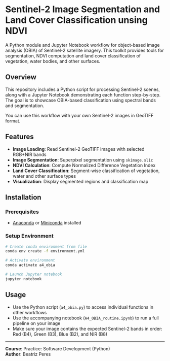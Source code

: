 # Sentinel-2 Image Segmentation and Land Cover Classification unsing NDVI

A Python module and Jupyter Notebook workflow for object-based image analysis (OBIA) of Sentinel-2 satellite imagery. This toolkit provides tools for segmentation, NDVI computation and land cover classification of vegetation, water bodies, and other surfaces. 

## Overview

This repository includes a Python script for processing Sentinel-2 scenes, along with a Jupyter Notebook demonstrating each function step-by-step. The goal is to showcase OBIA-based classification using spectral bands and segmentation.

You can use this workflow with your own Sentinel-2 images in GeoTIFF format.

## Features

- **Image Loading**: Read Sentinel-2 GeoTIFF images with selected RGB+NIR bands
- **Image Segmentation**: Superpixel segmentation using `skimage.slic`
- **NDVI Calculation**: Compute Normalized Difference Vegetation Index
- **Land Cover Classification**: Segment-wise classification of vegetation, water and other surface types
- **Visualization**: Display segmented regions and classification map
  

## Installation

### Prerequisites
- [Anaconda](https://www.anaconda.com/products/distribution) or [Miniconda](https://docs.conda.io/en/latest/miniconda.html) installed

### Setup Environment

```bash
# Create conda environment from file
conda env create -f environment.yml

# Activate environment
conda activate a4_obia

# Launch Jupyter notebook
jupyter notebook
```

## Usage

- Use the Python script (`a4_obia.py`) to access individual functions in other workflows
- Use the accompanying notebook (`A4_OBIA_routine.ipynb`) to run a full pipeline on your image
- Make sure your image contains the expected Sentinel-2 bands in order: Red (B4), Green (B3), Blue (B2), and NIR (B8)
---

**Course**: Practice: Software Development (Python)   
**Author**: Beatriz Peres  
